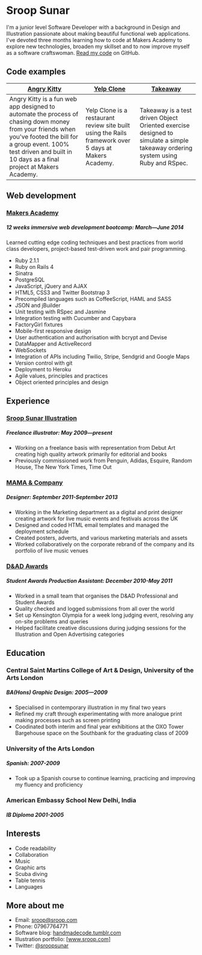 Sroop Sunar
===========
I'm a junior level Software Developer with a background in Design and Illustration passionate about making beautiful functional web applications. I've devoted three months learning how to code at Makers Academy to explore new technologies, broaden my skillset and to now improve myself as a software craftswoman. [Read my code] on GitHub.

Code examples
-------------

| [Angry Kitty] | [Yelp Clone] | [Takeaway] |
| ------------- | ------------ | ---------- |
| Angry Kitty is a fun web app designed to automate the process of chasing down money from your friends when you've footed the bill for a group event. 100% test driven and built in 10 days as a final project at Makers Academy. | Yelp Clone is a restaurant review site built using the Rails framework over 5 days at Makers Academy. | Takeaway is a test driven Object Oriented exercise designed to simulate a simple takeaway ordering system using Ruby and RSpec. |

Web development
---------------

### [Makers Academy]
##### 12 weeks immersive web development bootcamp: March—June 2014
Learned cutting edge coding techniques and best practices from world class developers, project-based test-driven work and pair programming.

- Ruby 2.1.1
- Ruby on Rails 4
- Sinatra
- PostgreSQL
- JavaScript, jQuery and AJAX
- HTML5, CSS3 and Twitter Bootstrap 3
- Precompiled languages such as CoffeeScript, HAML and SASS
- JSON and jBuilder
- Unit testing with RSpec and Jasmine
- Integration testing with Cucumber and Capybara
- FactoryGirl fixtures
- Mobile-first responsive design
- User authentication and authorisation with bcrypt and Devise
- DataMapper and ActiveRecord
- WebSockets
- Integration of APIs including Twilio, Stripe, Sendgrid and Google Maps
- Version control with git
- Deployment to Heroku
- Agile values, principles and practices
- Object­ oriented principles and design

Experience
---------------

### [Sroop Sunar Illustration]
##### Freelance illustrator: May 2009—present
- Working on a freelance basis with representation from Debut Art creating high quality artwork primarily for editorial and books
- Previously commissioned work from Penguin, Adidas, Esquire, Random House, The New York Times, Time Out

### [MAMA & Company]
##### Designer: September 2011-September 2013
- Working in the Marketing department as a digital and print designer creating artwork for live music events and festivals across the UK
- Designed and coded HTML email templates and managed the deployment schedule
- Created posters, adverts, and various marketing materials and assets
- Worked collaboratively on the corporate rebrand of the company and its portfolio of live music venues

### [D&AD Awards]
##### Student Awards Production Assistant: December 2010-May 2011
- Worked in a small team that organises the D&AD Professional and Student Awards
- Quality checked and logged submissions from all over the world
- Set up Kensington Olympia for a week long judging event, resolving any on-site problems and queries
- Helped facilitate creative discussions during judging sessions for the Illustration and Open Advertising categories

Education
---------

### Central Saint Martins College of Art & Design, University of the Arts London
##### BA(Hons) Graphic Design: 2005—2009
- Specialised in contemporary illustration in my final two years
- Refined my craft through experimentating with more analogue print making processes such as screen printing
- Coodinated both interim and final year exhibitions at the OXO Tower Bargehouse space on the Southbank for the graduating class of 2009

### University of the Arts London
##### Spanish: 2007-2009
- Took up a Spanish course to continue learning, practicing and improving my fluency and proficiency

### American Embassy School New Delhi, India
##### IB Diploma 2001-2005

Interests
---------

- Code readability
- Collaboration
- Music
- Graphic arts
- Scuba diving
- Table tennis
- Languages

More about me
-------------

- Email: sroop@sroop.com
- Phone: 07967764771
- Software blog: [handmadecode.tumblr.com]
- Illustration portfolio: [www.sroop.com]
- Twitter: [@sroopsunar]


[Read my code]:http://github.com/sroop
[Angry Kitty]:http://angry-kitty.herokuapp.com/
[Yelp Clone]:http://github.com/sroop/Yelp-Clone
[Takeaway]:https://github.com/sroop/Takeaway-App
[Makers Academy]:http://makersacademy.com
[Sroop Sunar Illustration]:http://sroop.com
[MAMA & Company]:http://mamaco.com
[D&AD Awards]:http://dandad.org
[handmadecode.tumblr.com]:http://handmadecode.tumblr.com/
[linkedin]:http://lnkd.in/dySc_mW
[www.sroop.com]:http://sroop.com/
[@sroopsunar]:http://twitter.com/sroopsunar


